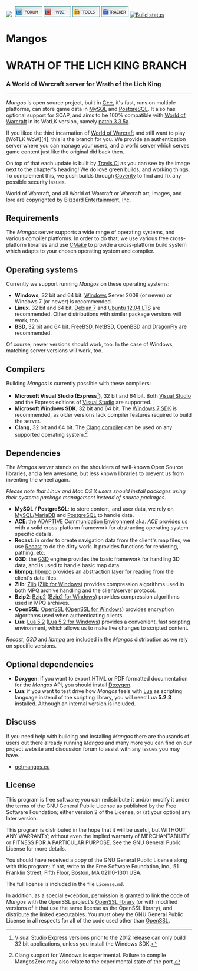 [![](https://www.getmangos.eu/images/primus/blue/misc/logo.png)](http://www.getmangos.eu)&nbsp;
[![](/icons/FORUM.gif)](https://www.getmangos.eu/forum.php)
[![](/icons/WIKI.gif)](https://getmangos.eu/wiki)
[![](/icons/TOOLS.gif)](http://github.com/mangostools)
[![](/icons/TRACKER.gif)](https://www.getmangos.eu/project.php)
[![Build status](https://travis-ci.org/mangostwo/server.png)][16]

Mangos
===
WRATH OF THE LICH KING BRANCH
===
### A World of Warcraft server for Wrath of the Lich King
----
*Mangos* is open source project, built in [C++][7], it's fast, runs on multiple
platforms, can store game data in [MySQL][40] and [PostgreSQL][42]. It also has
optional support for SOAP, and aims to be 100% compatible with [World of Warcraft][2] in its
WotLK version, namely [patch 3.3.5a][5].

If you liked the third incarnation of [World of Warcraft][2] and still want to play
[WoTLK WoW][4], this is the branch for you. We provide an authentication
server where you can manage your users, and a world server which serves game
content just like the original did back then.

On top of that each update is built by [Travis CI][16] as you can see by the
image next to the chapter's heading! We do love green builds, and working things.
To complement this, we push builds through [Coverity][17] to find and fix any
possible security issues.

World of Warcraft, and all World of Warcraft or Warcraft art, images, and lore are
copyrighted by [Blizzard Entertainment, Inc.][1]

Requirements
------------
The *Mangos* server supports a wide range of operating systems, and various
compiler platforms. In order to do that, we use various free cross-platform
libraries and use [CMake][19] to provide a cross-platform build system which
adapts to your chosen operating system and compiler.

Operating systems
-----------------
Currently we support running *Mangos* on these operating systems:

* **Windows**, 32 bit and 64 bit. [Windows][20] Server 2008 (or newer) or Windows 7 (or newer) is recommended.
* **Linux**, 32 bit and 64 bit. [Debian 7][21] and [Ubuntu 12.04 LTS][22] are
  recommended. Other distributions with similar package versions will work, too.
* **BSD**, 32 bit and 64 bit. [FreeBSD][23], [NetBSD][24], [OpenBSD][25] and
  [DragonFly][26] are recommended.

Of course, newer versions should work, too. In the case of Windows, matching
server versions will work, too.

Compilers
---------
Building *Mangos* is currently possible with these compilers:

* **Microsoft Visual Studio (Express[^1])**, 32 bit and 64 bit. Both
  [Visual Studio][30] and the Express editions of [Visual Studio][31]
  are supported.
* **Microsoft Windows SDK**, 32 bit and 64 bit. The [Windows 7 SDK][32] is
  recommended, as older versions lack compiler features required to build
  the server.
* **Clang**, 32 bit and 64 bit. The [Clang compiler][33] can be used on any
  supported operating system.[^2]

Dependencies
------------
The *Mangos* server stands on the shoulders of well-known Open Source
libraries, and a few awesome, but less known libraries to prevent us from
inventing the wheel again.

*Please note that Linux and Mac OS X users should install packages using
their systems package management instead of source packages.*

* **MySQL** / **PostgreSQL**: to store content, and user data, we rely on
  [MySQL][40]/[MariaDB][41] and [PostgreSQL][42] to handle data.
* **ACE**: the [ADAPTIVE Communication Environment][43] aka. *ACE* provides us
  with a solid cross-platform framework for abstracting operating system
  specific details.
* **Recast**: in order to create navigation data from the client's map files,
  we use [Recast][44] to do the dirty work. It provides functions for
  rendering, pathing, etc.
* **G3D**: the [G3D][45] engine provides the basic framework for handling 3D
  data, and is used to handle basic map data.
* **libmpq**: [libmpq][46] provides an abstraction layer for reading from the
  client's data files.
* **Zlib**: [Zlib][53] ([Zlib for Windows][51]) provides compression algorithms
  used in both MPQ archive handling and the client/server protocol.
* **Bzip2**: [Bzip2][54] ([Bzip2 for Windows][52]) provides compression
  algorithms used in MPQ archives.
* **OpenSSL**: [OpenSSL][48] ([OpenSSL for Windows][55]) provides encryption
  algorithms used when authenticating clients.
* **Lua**: [Lua 5.2][56] ([Lua 5.2 for Windows][57]) provides a convenient, fast
  scripting environment, which allows us to make live changes to scripted
  content.

*Recast*, *G3D* and *libmpq* are included in the *Mangos* distribution as
we rely on specific versions.

Optional dependencies
---------------------

* **Doxygen**: if you want to export HTML or PDF formatted documentation for the
  *Mangos* API, you should install [Doxygen][49].
* **Lua**: if you want to test drive how *Mangos* feels with [Lua][50] as
  scripting language instead of the scripting library, you will need Lua **5.2.3**
  installed. Although an internal version is included.

Discuss
-------
If you need help with building and installing *Mangos* there are thousands of
users out there already running *Mangos* and many more you can find on our
project website and discussion forum to assist with any issues you may have.

* [getmangos.eu][10]

License
-------
This program is free software; you can redistribute it and/or modify it under
the terms of the GNU General Public License as published by the Free Software
Foundation; either version 2 of the License, or (at your option) any later
version.

This program is distributed in the hope that it will be useful, but WITHOUT ANY
WARRANTY; without even the implied warranty of MERCHANTABILITY or FITNESS FOR A
PARTICULAR PURPOSE.  See the GNU General Public License for more details.

You should have received a copy of the GNU General Public License along with
this program; if not, write to the Free Software Foundation, Inc., 51 Franklin
Street, Fifth Floor, Boston, MA 02110-1301 USA.

The full license is included in the file `License.md`.

In addition, as a special exception, permission is granted to link the code of
*Mangos* with the OpenSSL project's [OpenSSL library][48] (or with modified
versions of it that use the same license as the OpenSSL library), and distribute
the linked executables. You must obey the GNU General Public License in all
respects for all of the code used other than [OpenSSL][48].


[^1]: Visual Studio Express versions prior to the 2012 release can only
      build 32 bit applications, unless you install the Windows SDK.
[^2]: Clang support for Windows is experimental. Failure to compile MangosZero
      may also relate to the experimental state of the port.

[1]: http://blizzard.com/ "Blizzard Entertainment Inc. · we love you!"
[2]: http://battle.net/wow/ "World of Warcraft"
[10]: http://a.dependency.net/ "A · dependency"
[5]: http://www.wowpedia.org/Patch_3.3.5a "Wrath of the Lich King · Patch 3.3.5a release notes"
[7]: http://www.cppreference.com/ "C / C++ reference"

[10]: http://getmangos.eu/ "mangos · project site"
[12]: http://github.com/mangostwo "MaNGOS Two · github organization"
[13]: http://github.com/mangostwo/server "MaNGOS Two · server repository"
[15]: http://github.com/mangostwo/database "MaNGOS Two · content database repository"
[16]: https://travis-ci.org/mangostwo/server "Travis CI · MaNGOS Two · build status"
[17]: https://scan.coverity.com/ "Coverity Scan · Static Code Analysis"

[19]: http://www.cmake.org/ "CMake · Cross Platform Make"
[20]: http://windows.microsoft.com/ "Microsoft Windows · that OS, yes."
[21]: http://www.debian.org/ "Debian · The Universal Operating System"
[22]: http://www.ubuntu.com/ "Ubuntu · The world's most popular free OS"
[23]: http://www.freebsd.org/ "FreeBSD · The Power To Serve"
[24]: http://www.netbsd.org/ "NetBSD · The NetBSD Project"
[25]: http://www.openbsd.org/ "OpenBSD · Free, functional and secure"
[26]: http://www.dragonflybsd.org/ "DragonFlyBSD"

[30]: http://www.microsoft.com/visualstudio/eng/ "Visual Studio 2012"
[31]: http://www.microsoft.com/visualstudio/eng/products/visual-studio-express-products "Visual Studio Express 2012 for Windows Desktop"
[32]: http://www.microsoft.com/en-us/download/details.aspx?id=8279 "Windows SDK for Windows 7 and .NET Framework 4"
[33]: http://clang.llvm.org/ "clang · a C language family frontend for LLVM"
[34]: http://git-scm.com/ "Git · Distributed version control system"
[35]: http://windows.github.com/ "github · windows client"
[36]: http://www.sourcetreeapp.com/ "SourceTree · Free Mercurial and Git Client for Windows/Mac"

[40]: http://www.mysql.com/ "MySQL · The world's most popular open source database"
[41]: http://www.mariadb.org/ "MariaDB · An enhanced, drop-in replacement for MySQL"
[42]: http://www.postgresql.org/ "PostgreSQL · The world's most advanced open source database"
[43]: http://www.cs.wustl.edu/~schmidt/ACE.html "ACE · The ADAPTIVE Communication Environment"
[44]: http://github.com/memononen/recastnavigation "Recast · Navigation-mesh Toolset for Games"
[45]: http://sourceforge.net/projects/g3d/ "G3D · G3D Innovation Engine"
[46]: http://github.com/ge0rg/libmpq "libmpq · A library for reading data from MPQ archives"
[48]: http://www.openssl.org/ "OpenSSL · The Open Source toolkit for SSL/TLS"
[49]: http://www.stack.nl/~dimitri/doxygen/ "Doxygen · API documentation generator"
[50]: http://www.lua.org/ "Lua · The Programming Language"
[51]: http://gnuwin32.sourceforge.net/packages/zlib.htm "Zlib for Windows"
[52]: http://gnuwin32.sourceforge.net/packages/bzip2.htm "Bzip2 for Windows"
[53]: http://www.zlib.net/ "Zlib"
[54]: http://www.bzip.org/ "Bzip2"
[55]: http://slproweb.com/products/Win32OpenSSL.html "OpenSSL for Windows"
[56]: http://www.lua.org/ "Lua"
[57]: https://code.google.com/p/luaforwindows/ "Lua for Windows"

